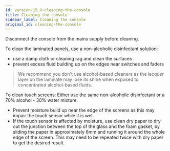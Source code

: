 ```yaml
---
id: version-15.0-cleaning-the-console
title: Cleaning the console
sidebar_label: Cleaning the console
original_id: cleaning-the-console
---
```


Disconnect the console from the mains supply before cleaning.

To clean the laminated panels, use a non-alcoholic disinfectant solution:
- use a damp cloth or cleaning rag and clean the surfaces
- prevent excess fluid building up on the edges near switches and faders

> We recommend you don't use alcohol-based cleaners as the lacquer layer 
  on the laminate may lose its shine when exposed to concentrated alcohol-based fluids.

To clean touch screens: Either use the same non-alcoholic disinfectant or a 70\% alcohol - 30\% water mixture.

- Prevent moisture build up near the edge of the screens as this may impair the 
  touch sensor while it is wet. 
- If the touch sensor is affected by moisture, use clean dry paper to dry out the 
  junction between the top of the glass and the foam gasket, by sliding the paper in 
  approximately 6mm and running it around the whole edge of the screen. This may need 
  to be repeated twice with dry paper to get the desired result.


